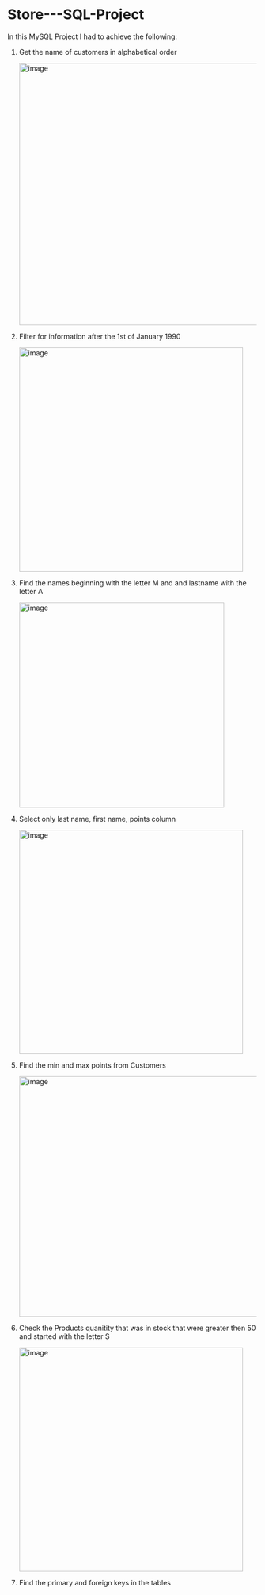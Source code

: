 # Store---SQL-Project

In this MySQL Project I had to achieve the following:

1. Get the name of customers in alphabetical order

   <img width="529" alt="image" src="https://github.com/Nayab340/Store---SQL-Project/assets/142215655/521f4048-39ed-4d68-8bc1-9a2909f5fa5b">

2. Filter for information after the 1st of January 1990

   <img width="452" alt="image" src="https://github.com/Nayab340/Store---SQL-Project/assets/142215655/53d3c9d1-bf34-431b-baf1-a1d666fc90f8">


3. Find the  names beginning with the letter M and  and lastname with the letter A

   <img width="414" alt="image" src="https://github.com/Nayab340/Store---SQL-Project/assets/142215655/ee77f74a-c3d1-46e9-b231-94710c820299">

4. Select only last name, first name, points column 

   <img width="452" alt="image" src="https://github.com/Nayab340/Store---SQL-Project/assets/142215655/82d82d31-f0ba-448f-bc32-383561606ad0">

5. Find the min and max points from Customers

   <img width="485" alt="image" src="https://github.com/Nayab340/Store---SQL-Project/assets/142215655/a7d9de0c-8cc9-441f-ae6b-10564e093a2c">

6. Check the Products quanitity that was in stock that were greater then 50 and started with the letter S

    <img width="452" alt="image" src="https://github.com/Nayab340/Store---SQL-Project/assets/142215655/314310ab-5842-4ad1-b7b8-72f76a843748">

7. Find the primary and foreign keys in the tables 
